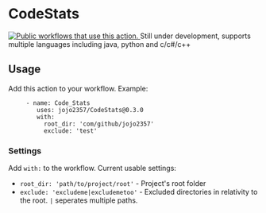 # CodeStats
<a href="https://github.com/search?o=desc&q=jojo2357%2FCodeStats+path%3A.github%2Fworkflows+language%3AYAML&s=&type=Code" target="_blank" title="Public workflows that use this action.">
     <img src="https://img.shields.io/endpoint?url=https%3A%2F%2Fapi-git-master.endbug.vercel.app%2Fapi%2Fgithub-actions%2Fused-by%3Faction%3Djojo2357%2FCodeStats%26badge%3Dtrue" alt="Public workflows that use this action.">
</a>
Still under development, supports multiple languages including java, python and c/c#/c++

## Usage
Add this action to your workflow. Example:
```
     - name: Code_Stats
        uses: jojo2357/CodeStats@0.3.0
        with:
          root_dir: 'com/github/jojo2357'
          exclude: 'test'
```

### Settings
Add `with:` to the workflow. Current usable settings:
- `root_dir: 'path/to/project/root'` - Project's root folder
- `exclude: 'excludeme|excludemetoo'` - Excluded directories in relativity to the root. `|` seperates multiple paths.
